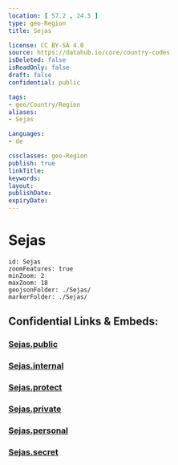 ```yaml
---
location: [ 57.2 , 24.5 ] 
type: geo-Region
title: Sejas

license: CC BY-SA 4.0
source: https://datahub.io/core/country-codes
isDeleted: false
isReadOnly: false
draft: false
confidential: public

tags:
- geo/Country/Region
aliases:
- Sejas

Languages:
- de

cssclasses: geo-Region
publish: true
linkTitle: 
keywords: 
layout: 
publishDate: 
expiryDate: 
---
```


# Sejas

```leaflet
id: Sejas
zoomFeatures: true 
minZoom: 2 
maxZoom: 18
geojsonFolder: ./Sejas/
markerFolder: ./Sejas/
```


## Confidential Links & Embeds: 

### [Sejas.public](/_public/\Earth\Continent\Europe\Europe~North\Latvia\CountiesSejas.public.md) 

### [Sejas.internal](/_internal/\Earth\Continent\Europe\Europe~North\Latvia\CountiesSejas.internal.md) 

### [Sejas.protect](/_protect/\Earth\Continent\Europe\Europe~North\Latvia\CountiesSejas.protect.md) 

### [Sejas.private](/_private/\Earth\Continent\Europe\Europe~North\Latvia\CountiesSejas.private.md) 

### [Sejas.personal](/_personal/\Earth\Continent\Europe\Europe~North\Latvia\CountiesSejas.personal.md) 

### [Sejas.secret](/_secret/\Earth\Continent\Europe\Europe~North\Latvia\CountiesSejas.secret.md)

